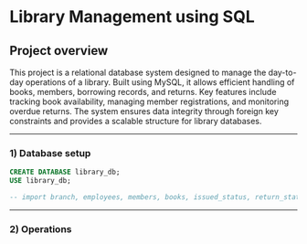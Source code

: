 # Library Management using SQL

## Project overview
This project is a relational database system designed to manage the day-to-day operations of a library. Built using MySQL, it allows efficient handling of books, members, borrowing records, and returns. Key features include tracking book availability, managing member registrations, and monitoring overdue returns. The system ensures data integrity through foreign key constraints and provides a scalable structure for library databases.

***

### 1) Database setup

```sql
CREATE DATABASE library_db;
USE library_db;

-- import branch, employees, members, books, issued_status, return_status tables
```

***

### 2) Operations

